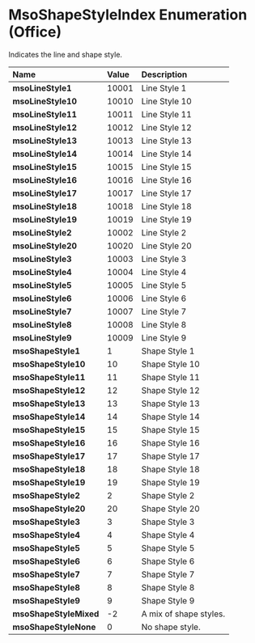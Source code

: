 
# MsoShapeStyleIndex Enumeration (Office)

Indicates the line and shape style.



|**Name**|**Value**|**Description**|
|:-----|:-----|:-----|
|**msoLineStyle1**|10001|Line Style 1|
|**msoLineStyle10**|10010|Line Style 10|
|**msoLineStyle11**|10011|Line Style 11|
|**msoLineStyle12**|10012|Line Style 12|
|**msoLineStyle13**|10013|Line Style 13|
|**msoLineStyle14**|10014|Line Style 14|
|**msoLineStyle15**|10015|Line Style 15|
|**msoLineStyle16**|10016|Line Style 16|
|**msoLineStyle17**|10017|Line Style 17|
|**msoLineStyle18**|10018|Line Style 18|
|**msoLineStyle19**|10019|Line Style 19|
|**msoLineStyle2**|10002|Line Style 2|
|**msoLineStyle20**|10020|Line Style 20|
|**msoLineStyle3**|10003|Line Style 3|
|**msoLineStyle4**|10004|Line Style 4|
|**msoLineStyle5**|10005|Line Style 5|
|**msoLineStyle6**|10006|Line Style 6|
|**msoLineStyle7**|10007|Line Style 7|
|**msoLineStyle8**|10008|Line Style 8|
|**msoLineStyle9**|10009|Line Style 9|
|**msoShapeStyle1**|1|Shape Style 1|
|**msoShapeStyle10**|10|Shape Style 10|
|**msoShapeStyle11**|11|Shape Style 11|
|**msoShapeStyle12**|12|Shape Style 12|
|**msoShapeStyle13**|13|Shape Style 13|
|**msoShapeStyle14**|14|Shape Style 14|
|**msoShapeStyle15**|15|Shape Style 15|
|**msoShapeStyle16**|16|Shape Style 16|
|**msoShapeStyle17**|17|Shape Style 17|
|**msoShapeStyle18**|18|Shape Style 18|
|**msoShapeStyle19**|19|Shape Style 19|
|**msoShapeStyle2**|2|Shape Style 2|
|**msoShapeStyle20**|20|Shape Style 20|
|**msoShapeStyle3**|3|Shape Style 3|
|**msoShapeStyle4**|4|Shape Style 4|
|**msoShapeStyle5**|5|Shape Style 5|
|**msoShapeStyle6**|6|Shape Style 6|
|**msoShapeStyle7**|7|Shape Style 7|
|**msoShapeStyle8**|8|Shape Style 8|
|**msoShapeStyle9**|9|Shape Style 9|
|**msoShapeStyleMixed**|-2|A mix of shape styles.|
|**msoShapeStyleNone**|0|No shape style.|
